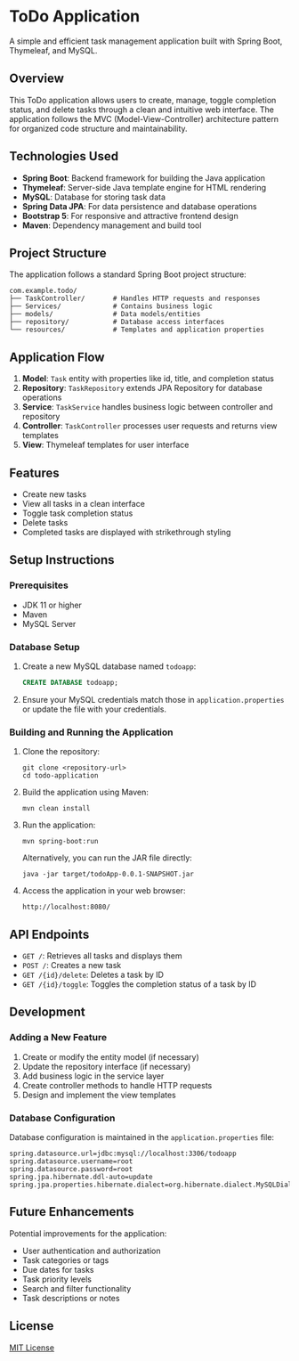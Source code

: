 # ToDo Application

A simple and efficient task management application built with Spring Boot, Thymeleaf, and MySQL.

## Overview

This ToDo application allows users to create, manage, toggle completion status, and delete tasks through a clean and intuitive web interface. The application follows the MVC (Model-View-Controller) architecture pattern for organized code structure and maintainability.

## Technologies Used

- **Spring Boot**: Backend framework for building the Java application
- **Thymeleaf**: Server-side Java template engine for HTML rendering
- **MySQL**: Database for storing task data
- **Spring Data JPA**: For data persistence and database operations
- **Bootstrap 5**: For responsive and attractive frontend design
- **Maven**: Dependency management and build tool

## Project Structure

The application follows a standard Spring Boot project structure:

```
com.example.todo/
├── TaskController/       # Handles HTTP requests and responses
├── Services/             # Contains business logic
├── models/               # Data models/entities
├── repository/           # Database access interfaces
└── resources/            # Templates and application properties
```

## Application Flow

1. **Model**: `Task` entity with properties like id, title, and completion status
2. **Repository**: `TaskRepository` extends JPA Repository for database operations
3. **Service**: `TaskService` handles business logic between controller and repository
4. **Controller**: `TaskController` processes user requests and returns view templates
5. **View**: Thymeleaf templates for user interface

## Features

- Create new tasks
- View all tasks in a clean interface
- Toggle task completion status
- Delete tasks
- Completed tasks are displayed with strikethrough styling

## Setup Instructions

### Prerequisites

- JDK 11 or higher
- Maven
- MySQL Server

### Database Setup

1. Create a new MySQL database named `todoapp`:
   ```sql
   CREATE DATABASE todoapp;
   ```

2. Ensure your MySQL credentials match those in `application.properties` or update the file with your credentials.

### Building and Running the Application

1. Clone the repository:
   ```
   git clone <repository-url>
   cd todo-application
   ```

2. Build the application using Maven:
   ```
   mvn clean install
   ```

3. Run the application:
   ```
   mvn spring-boot:run
   ```
   
   Alternatively, you can run the JAR file directly:
   ```
   java -jar target/todoApp-0.0.1-SNAPSHOT.jar
   ```

4. Access the application in your web browser:
   ```
   http://localhost:8080/
   ```

## API Endpoints

- `GET /`: Retrieves all tasks and displays them
- `POST /`: Creates a new task
- `GET /{id}/delete`: Deletes a task by ID
- `GET /{id}/toggle`: Toggles the completion status of a task by ID

## Development

### Adding a New Feature

1. Create or modify the entity model (if necessary)
2. Update the repository interface (if necessary)
3. Add business logic in the service layer
4. Create controller methods to handle HTTP requests
5. Design and implement the view templates

### Database Configuration

Database configuration is maintained in the `application.properties` file:

```properties
spring.datasource.url=jdbc:mysql://localhost:3306/todoapp
spring.datasource.username=root
spring.datasource.password=root
spring.jpa.hibernate.ddl-auto=update
spring.jpa.properties.hibernate.dialect=org.hibernate.dialect.MySQLDialect
```

## Future Enhancements

Potential improvements for the application:
- User authentication and authorization
- Task categories or tags
- Due dates for tasks
- Task priority levels
- Search and filter functionality
- Task descriptions or notes

## License

[MIT License](LICENSE)
